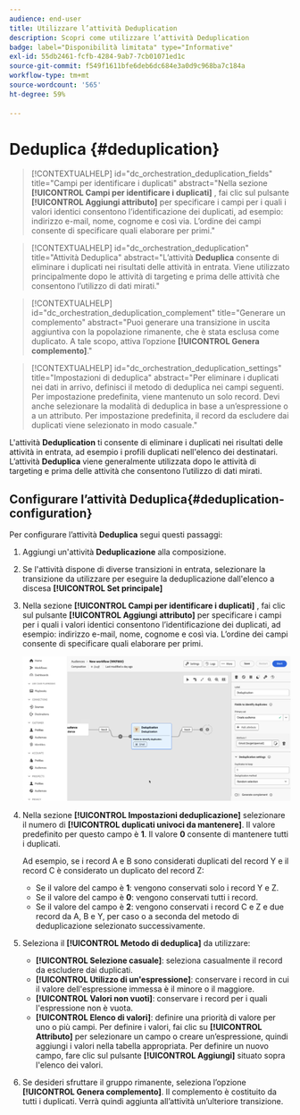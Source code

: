 ```yaml
---
audience: end-user
title: Utilizzare l’attività Deduplication
description: Scopri come utilizzare l’attività Deduplication
badge: label="Disponibilità limitata" type="Informative"
exl-id: 55db2461-fcfb-4284-9ab7-7cb01071ed1c
source-git-commit: f549f1611bfe6deb6dc684e3a0d9c968ba7c184a
workflow-type: tm+mt
source-wordcount: '565'
ht-degree: 59%

---
```


# Deduplica {#deduplication}

>[!CONTEXTUALHELP]
>id="dc_orchestration_deduplication_fields"
>title="Campi per identificare i duplicati"
>abstract="Nella sezione **[!UICONTROL Campi per identificare i duplicati]** , fai clic sul pulsante **[!UICONTROL Aggiungi attributo]** per specificare i campi per i quali i valori identici consentono l’identificazione dei duplicati, ad esempio: indirizzo e-mail, nome, cognome e così via. L’ordine dei campi consente di specificare quali elaborare per primi."

>[!CONTEXTUALHELP]
>id="dc_orchestration_deduplication"
>title="Attività Deduplica"
>abstract="L’attività **Deduplica** consente di eliminare i duplicati nei risultati delle attività in entrata. Viene utilizzato principalmente dopo le attività di targeting e prima delle attività che consentono l’utilizzo di dati mirati."

>[!CONTEXTUALHELP]
>id="dc_orchestration_deduplication_complement"
>title="Generare un complemento"
>abstract="Puoi generare una transizione in uscita aggiuntiva con la popolazione rimanente, che è stata esclusa come duplicato. A tale scopo, attiva l’opzione **[!UICONTROL Genera complemento]**."

>[!CONTEXTUALHELP]
>id="dc_orchestration_deduplication_settings"
>title="Impostazioni di deduplica"
>abstract="Per eliminare i duplicati nei dati in arrivo, definisci il metodo di deduplica nei campi seguenti. Per impostazione predefinita, viene mantenuto un solo record. Devi anche selezionare la modalità di deduplica in base a un’espressione o a un attributo. Per impostazione predefinita, il record da escludere dai duplicati viene selezionato in modo casuale."

L&#39;attività **Deduplication** ti consente di eliminare i duplicati nei risultati delle attività in entrata, ad esempio i profili duplicati nell&#39;elenco dei destinatari. L’attività **Deduplica** viene generalmente utilizzata dopo le attività di targeting e prima delle attività che consentono l’utilizzo di dati mirati.

## Configurare l’attività Deduplica{#deduplication-configuration}

Per configurare l’attività **Deduplica** segui questi passaggi:

1. Aggiungi un&#39;attività **Deduplicazione** alla composizione.

1. Se l&#39;attività dispone di diverse transizioni in entrata, selezionare la transizione da utilizzare per eseguire la deduplicazione dall&#39;elenco a discesa **[!UICONTROL Set principale]**

1. Nella sezione **[!UICONTROL Campi per identificare i duplicati]** , fai clic sul pulsante **[!UICONTROL Aggiungi attributo]** per specificare i campi per i quali i valori identici consentono l’identificazione dei duplicati, ad esempio: indirizzo e-mail, nome, cognome e così via. L’ordine dei campi consente di specificare quali elaborare per primi.

   ![](../assets/deduplication.png)

1. Nella sezione **[!UICONTROL Impostazioni deduplicazione]** selezionare il numero di **[!UICONTROL duplicati univoci da mantenere]**. Il valore predefinito per questo campo è **1**. Il valore **0** consente di mantenere tutti i duplicati.

   Ad esempio, se i record A e B sono considerati duplicati del record Y e il record C è considerato un duplicato del record Z:

   * Se il valore del campo è **1**: vengono conservati solo i record Y e Z.
   * Se il valore del campo è **0**: vengono conservati tutti i record.
   * Se il valore del campo è **2**: vengono conservati i record C e Z e due record da A, B e Y, per caso o a seconda del metodo di deduplicazione selezionato successivamente.

1. Seleziona il **[!UICONTROL Metodo di deduplica]** da utilizzare:

   * **[!UICONTROL Selezione casuale]**: seleziona casualmente il record da escludere dai duplicati.
   * **[!UICONTROL Utilizzo di un&#39;espressione]**: conservare i record in cui il valore dell&#39;espressione immessa è il minore o il maggiore.
   * **[!UICONTROL Valori non vuoti]**: conservare i record per i quali l&#39;espressione non è vuota.
   * **[!UICONTROL Elenco di valori]**: definire una priorità di valore per uno o più campi. Per definire i valori, fai clic su **[!UICONTROL Attributo]** per selezionare un campo o creare un’espressione, quindi aggiungi i valori nella tabella appropriata. Per definire un nuovo campo, fare clic sul pulsante **[!UICONTROL Aggiungi]** situato sopra l&#39;elenco dei valori.

1. Se desideri sfruttare il gruppo rimanente, seleziona l’opzione **[!UICONTROL Genera complemento]**. Il complemento è costituito da tutti i duplicati. Verrà quindi aggiunta all’attività un’ulteriore transizione.

<!--
## Example{#deduplication-example}

In the following example, use a deduplication activity to exclude duplicates from the target before sending a delivery. The identified duplicated profiles are added to a dedicated audience that can be reused if necessary. Choose the **Email** address to identify the duplicates. Keep 1 entry and select the **Random** deduplication method.

![](../assets/workflow-deduplication-example.png)
-->
